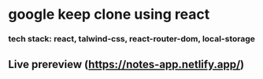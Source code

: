 # google keep clone using react

### tech stack: react, talwind-css, react-router-dom, local-storage

## Live prereview (https://notes-app.netlify.app/)
